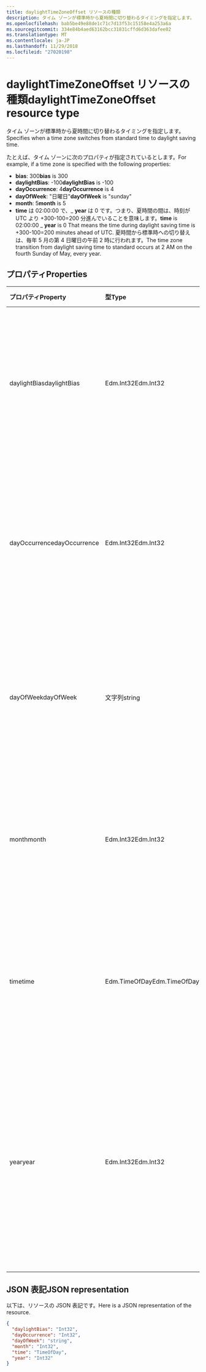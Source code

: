 ```yaml
---
title: daylightTimeZoneOffset リソースの種類
description: タイム ゾーンが標準時から夏時間に切り替わるタイミングを指定します。
ms.openlocfilehash: bab5be49e88de1c71c7d13f53c15158e4a253a6a
ms.sourcegitcommit: 334e84b4aed63162bcc31831cffd6d363dafee02
ms.translationtype: MT
ms.contentlocale: ja-JP
ms.lasthandoff: 11/29/2018
ms.locfileid: "27020198"
---
```

# <a name="daylighttimezoneoffset-resource-type"></a><span data-ttu-id="4482c-103">daylightTimeZoneOffset リソースの種類</span><span class="sxs-lookup"><span data-stu-id="4482c-103">daylightTimeZoneOffset resource type</span></span>

<span data-ttu-id="4482c-104">タイム ゾーンが標準時から夏時間に切り替わるタイミングを指定します。</span><span class="sxs-lookup"><span data-stu-id="4482c-104">Specifies when a time zone switches from standard time to daylight saving time.</span></span>

<span data-ttu-id="4482c-105">たとえば、タイム ゾーンに次のプロパティが指定されているとします。</span><span class="sxs-lookup"><span data-stu-id="4482c-105">For example, if a time zone is specified with the following properties:</span></span>

- <span data-ttu-id="4482c-106">**bias**: 300</span><span class="sxs-lookup"><span data-stu-id="4482c-106">**bias** is 300</span></span>
- <span data-ttu-id="4482c-107">**daylightBias**: -100</span><span class="sxs-lookup"><span data-stu-id="4482c-107">**daylightBias** is -100</span></span>
- <span data-ttu-id="4482c-108">**dayOccurrence**: 4</span><span class="sxs-lookup"><span data-stu-id="4482c-108">**dayOccurrence** is 4</span></span>
- <span data-ttu-id="4482c-109">**dayOfWeek**: "日曜日"</span><span class="sxs-lookup"><span data-stu-id="4482c-109">**dayOfWeek** is "sunday"</span></span>
- <span data-ttu-id="4482c-110">**month**: 5</span><span class="sxs-lookup"><span data-stu-id="4482c-110">**month** is 5</span></span>
- <span data-ttu-id="4482c-111">**time** は 02:00:00 で、_ **year** は 0 です。つまり、夏時間の間は、時刻が UTC より +300-100=200 分進んでいることを意味します。</span><span class="sxs-lookup"><span data-stu-id="4482c-111">**time** is 02:00:00 _ **year** is 0 That means the time during daylight saving time is +300-100=200 minutes ahead of UTC.</span></span> <span data-ttu-id="4482c-112">夏時間から標準時への切り替えは、毎年 5 月の第 4 日曜日の午前 2 時に行われます。</span><span class="sxs-lookup"><span data-stu-id="4482c-112">The time zone transition from daylight saving time to standard occurs at 2 AM on the fourth Sunday of May, every year.</span></span>


## <a name="properties"></a><span data-ttu-id="4482c-113">プロパティ</span><span class="sxs-lookup"><span data-stu-id="4482c-113">Properties</span></span>
| <span data-ttu-id="4482c-114">プロパティ</span><span class="sxs-lookup"><span data-stu-id="4482c-114">Property</span></span>     | <span data-ttu-id="4482c-115">型</span><span class="sxs-lookup"><span data-stu-id="4482c-115">Type</span></span>   |<span data-ttu-id="4482c-116">説明</span><span class="sxs-lookup"><span data-stu-id="4482c-116">Description</span></span>|
|:---------------|:--------|:----------|
| <span data-ttu-id="4482c-117">daylightBias</span><span class="sxs-lookup"><span data-stu-id="4482c-117">daylightBias</span></span> | <span data-ttu-id="4482c-118">Edm.Int32</span><span class="sxs-lookup"><span data-stu-id="4482c-118">Edm.Int32</span></span> | <span data-ttu-id="4482c-119">夏時間の協定世界時 (UTC) からの時間オフセットです。</span><span class="sxs-lookup"><span data-stu-id="4482c-119">The time offset from Coordinated Universal Time (UTC) for daylight saving time.</span></span> <span data-ttu-id="4482c-120">この値は分単位です。</span><span class="sxs-lookup"><span data-stu-id="4482c-120">This value is in minutes.</span></span>  |
| <span data-ttu-id="4482c-121">dayOccurrence</span><span class="sxs-lookup"><span data-stu-id="4482c-121">dayOccurrence</span></span> | <span data-ttu-id="4482c-122">Edm.Int32</span><span class="sxs-lookup"><span data-stu-id="4482c-122">Edm.Int32</span></span> | <span data-ttu-id="4482c-123">標準時から夏時間への切り替えが月の何番目の曜日に行われるかを表します。</span><span class="sxs-lookup"><span data-stu-id="4482c-123">Represents the nth occurrence of the day of week that the transition from standard time to daylight saving time occurs.</span></span> |
| <span data-ttu-id="4482c-124">dayOfWeek</span><span class="sxs-lookup"><span data-stu-id="4482c-124">dayOfWeek</span></span> | <span data-ttu-id="4482c-125">文字列</span><span class="sxs-lookup"><span data-stu-id="4482c-125">string</span></span> | <span data-ttu-id="4482c-126">標準時から夏時間への切り替えが行われる曜日を表します。</span><span class="sxs-lookup"><span data-stu-id="4482c-126">Represents the day of the week when the transition from standard time to daylight saving time occurs.</span></span> |
| <span data-ttu-id="4482c-127">month</span><span class="sxs-lookup"><span data-stu-id="4482c-127">month</span></span> | <span data-ttu-id="4482c-128">Edm.Int32</span><span class="sxs-lookup"><span data-stu-id="4482c-128">Edm.Int32</span></span> | <span data-ttu-id="4482c-129">標準時から夏時間への切り替えが行われる月を表します。</span><span class="sxs-lookup"><span data-stu-id="4482c-129">Represents the month of the year when the transition from standard time to daylight saving time occurs.</span></span> |
| <span data-ttu-id="4482c-130">time</span><span class="sxs-lookup"><span data-stu-id="4482c-130">time</span></span> | <span data-ttu-id="4482c-131">Edm.TimeOfDay</span><span class="sxs-lookup"><span data-stu-id="4482c-131">Edm.TimeOfDay</span></span> | <span data-ttu-id="4482c-132">標準時から夏時間への切り替えが行われる時刻を表します。</span><span class="sxs-lookup"><span data-stu-id="4482c-132">Represents the time of day when the transition from standard time to daylight saving time occurs.</span></span> |
| <span data-ttu-id="4482c-133">year</span><span class="sxs-lookup"><span data-stu-id="4482c-133">year</span></span> | <span data-ttu-id="4482c-134">Edm.Int32</span><span class="sxs-lookup"><span data-stu-id="4482c-134">Edm.Int32</span></span> | <span data-ttu-id="4482c-135">標準時から夏時間への切り替えが年に何回行われるかを表します。</span><span class="sxs-lookup"><span data-stu-id="4482c-135">Represents how frequently in terms of years the change from standard time to daylight saving time occurs.</span></span> <span data-ttu-id="4482c-136">たとえば、値 0 は年に 1 回を意味します。</span><span class="sxs-lookup"><span data-stu-id="4482c-136">For example, a value of 0 means every year.</span></span>|


## <a name="json-representation"></a><span data-ttu-id="4482c-137">JSON 表記</span><span class="sxs-lookup"><span data-stu-id="4482c-137">JSON representation</span></span>

<span data-ttu-id="4482c-138">以下は、リソースの JSON 表記です。</span><span class="sxs-lookup"><span data-stu-id="4482c-138">Here is a JSON representation of the resource.</span></span>

<!-- {
  "blockType": "resource",
  "optionalProperties": [

  ],
  "baseType": "microsoft.graph.standardTimeZoneOffset",
  "@odata.type": "microsoft.graph.daylightTimeZoneOffset"
}-->

```json
{
  "daylightBias": "Int32",
  "dayOccurrence": "Int32",
  "dayOfWeek": "string",
  "month": "Int32",
  "time": "TimeOfDay",
  "year": "Int32"
}

```

<!-- uuid: 8fcb5dbc-d5aa-4681-8e31-b001d5168d79
2015-10-25 14:57:30 UTC -->
<!-- {
  "type": "#page.annotation",
  "description": "daylightTimeZoneOffset resource",
  "keywords": "",
  "section": "documentation",
  "tocPath": ""
}-->